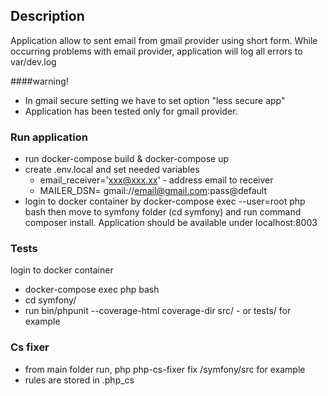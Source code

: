 ## Description 

Application allow to sent email from gmail provider using short form. 
While occurring problems with email provider, application will log all errors to var/dev.log

####warning! 

* In gmail secure setting we have to set option "less secure app"
* Application has been tested only for gmail provider.
 
### Run application 
* run docker-compose build & docker-compose up
* create .env.local and set needed variables
  * email_receiver='xxx@xxx.xx' - address email to receiver
  * MAILER_DSN= gmail://email@gmail.com:pass@default
* login to docker container by docker-compose exec --user=root php bash then move to symfony folder (cd symfony) and run command composer install. 
  Application should be available under localhost:8003

### Tests 

login to docker container 
 * docker-compose exec php bash
 * cd symfony/
 * run bin/phpunit --coverage-html coverage-dir src/ - or tests/ for example


### Cs fixer

* from main folder run, php php-cs-fixer fix /symfony/src for example 
* rules are stored in .php_cs


